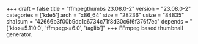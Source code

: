 +++
draft = false
title = "ffmpegthumbs 23.08.0-2"
version = "23.08.0-2"
categories = ['kde5']
arch = "x86_64"
size = "28236"
usize = "84835"
sha1sum = "42666b3f00b9dc1c6734c71f8d30c6f6f376f7ec"
depends = "['kio>=5.110.0', 'ffmpeg>=6.0', 'taglib']"
+++
FFmpeg based thumbnail generator.